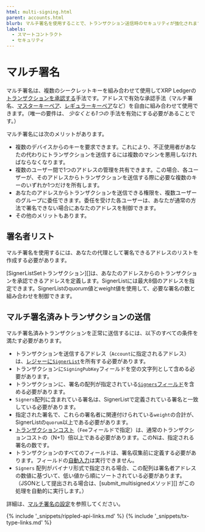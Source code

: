 ```yaml
---
html: multi-signing.html
parent: accounts.html
blurb: マルチ署名を使用することで、トランザクション送信時のセキュリティが強化されます。
labels:
  - スマートコントラクト
  - セキュリティ
---
```

# マルチ署名

マルチ署名は、複数のシークレットキーを組み合わせて使用してXRP Ledgerの[トランザクションを承認する](transaction-basics.html#トランザクションの承認)手法です。アドレスで有効な承認手法（マルチ署名、[マスターキーペア](cryptographic-keys.html#マスターキーペア)、[レギュラーキーペア](cryptographic-keys.html#レギュラーキーペア)など）を自由に組み合わせて使用できます。（唯一の要件は、 _少なくとも1つの_ 手法を有効にする必要があることです。）

マルチ署名には次のメリットがあります。

* 複数のデバイスからのキーを要求できます。これにより、不正使用者があなたの代わりにトランザクションを送信するには複数のマシンを悪用しなければならなくなります。
* 複数のユーザー間で1つのアドレスの管理を共有できます。この場合、各ユーザーが、そのアドレスからトランザクションを送信する際に必要な複数のキーのいずれか1つだけを所有します。
* あなたのアドレスからトランザクションを送信できる権限を、複数ユーザーのグループに委任できます。委任を受けた各ユーザーは、あなたが通常の方法で署名できない場合にあなたのアドレスを制御できます。
* その他のメリットもあります。

## 署名者リスト

マルチ署名を使用するには、あなたの代理として署名できるアドレスのリストを作成する必要があります。

[SignerListSetトランザクション][]は、あなたのアドレスからのトランザクションを承認できるアドレスを定義します。SignerListには最大8個のアドレスを指定できます。SignerListのquorum値とweight値を使用して、必要な署名の数と組み合わせを制御できます。

## マルチ署名済みトランザクションの送信

マルチ署名済みトランザクションを正常に送信するには、以下のすべての条件を満たす必要があります。

* トランザクションを送信するアドレス（`Account`に指定されるアドレス）は、[レジャーに`SignerList`](signerlist.html)を所有する必要があります。
* トランザクションに`SigningPubKey`フィールドを空の文字列として含める必要があります。
* トランザクションに、署名の配列が指定されている[`Signers`フィールド](transaction-common-fields.html#signersフィールド)を含める必要があります。
* `Signers`配列に含まれている署名は、SignerListで定義されている署名と一致している必要があります。
* 指定された署名で、これらの署名者に関連付けられている`weight`の合計が、SignerListの`quorum`以上である必要があります。
* [トランザクションコスト](transaction-cost.html)（`Fee`フィールドで指定）は、通常のトランザクションコストの（N+1）倍以上である必要があります。このNは、指定される署名の数です。
* トランザクションのすべてのフィールドは、署名収集前に定義する必要があります。フィールドの[自動入力](transaction-common-fields.html#自動入力可能なフィールド)は実行できません。
* `Signers` 配列がバイナリ形式で指定される場合、この配列は署名者アドレスの数値に基づいて、低い値から順にソートされている必要があります。（JSONとして提出される場合は、[submit_multisignedメソッド][] がこの処理を自動的に実行します。）

詳細は、[マルチ署名の設定](set-up-multi-signing.html)を参照してください。


{% include '_snippets/rippled-api-links.md' %}
{% include '_snippets/tx-type-links.md' %}
